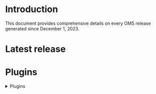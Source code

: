 # Introduction
This document provides comprehensive details on every OMS release generated since December 1, 2023.

# Latest release



# Plugins

<details>

<summary>Plugins</summary>

| Plugin           | Version | Repository                                             |
|------------------|---------|--------------------------------------------------------|
| **netsuite**     | v4.16.0 | [netsuite](https://git.hotwax.co/plugins/netsuite.git) |
| **klaviyo**      | v4.12.0 | [klaviyo](https://git.hotwax.co/plugins/klaviyo.git)   |
| **shipstation**  | v4.12.0 | [shipstation](https://git.hotwax.co/plugins/shipping-integrations/shipstation.git) |
| **shipt**        | v4.12.0 | [shipt](https://git.hotwax.co/plugins/shipping-integrations/shipt.git) |
| **c807**         | v4.19.0 | [c807](https://git.hotwax.co/plugins/shipping-integrations/c807.git) |
| **guatex**       | v4.19.0 | [guatex](https://git.hotwax.co/plugins/shipping-integrations/guatex.git) |
| **terminal-express** | v4.19.0 | [terminal-express](https://git.hotwax.co/plugins/shipping-integrations/terminal-express.git) |
| **cargotrans**   | v4.19.0 | [cargotrans](https://git.hotwax.co/plugins/shipping-integrations/cargotrans.git) |

</details>

